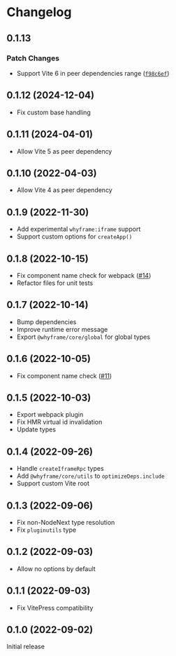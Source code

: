 # Changelog

## 0.1.13

### Patch Changes

- Support Vite 6 in peer dependencies range ([`f98c6ef`](https://github.com/bluwy/whyframe/commit/f98c6ef0cf3690c683b28ac19040e8b744dd6c72))

## 0.1.12 (2024-12-04)

- Fix custom base handling

## 0.1.11 (2024-04-01)

- Allow Vite 5 as peer dependency

## 0.1.10 (2022-04-03)

- Allow Vite 4 as peer dependency

## 0.1.9 (2022-11-30)

- Add experimental `whyframe:iframe` support
- Support custom options for `createApp()`

## 0.1.8 (2022-10-15)

- Fix component name check for webpack ([#14](https://github.com/bluwy/whyframe/issues/14))
- Refactor files for unit tests

## 0.1.7 (2022-10-14)

- Bump dependencies
- Improve runtime error message
- Export `@whyframe/core/global` for global types

## 0.1.6 (2022-10-05)

- Fix component name check ([#11](https://github.com/bluwy/whyframe/issues/11))

## 0.1.5 (2022-10-03)

- Export webpack plugin
- Fix HMR virtual id invalidation
- Update types

## 0.1.4 (2022-09-26)

- Handle `createIframeRpc` types
- Add `@whyframe/core/utils` to `optimizeDeps.include`
- Support custom Vite root

## 0.1.3 (2022-09-06)

- Fix non-NodeNext type resolution
- Fix `pluginutils` type

## 0.1.2 (2022-09-03)

- Allow no options by default

## 0.1.1 (2022-09-03)

- Fix VitePress compatibility

## 0.1.0 (2022-09-02)

Initial release
